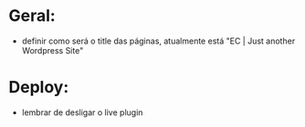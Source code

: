 # Geral:

- definir como será o title das páginas, atualmente está "EC | Just another Wordpress Site"

# Deploy:

- lembrar de desligar o live plugin